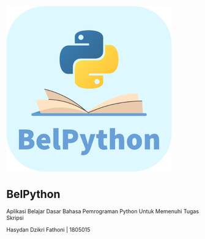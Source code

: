 ![logo](https://github.com/dzikrihf07/BelPython/blob/fc7a53fd9958fe9fc758576f56f77b105005616c/Assets/Image/Logo/xxxhdpi/Logo.png)

# BelPython
 Aplikasi Belajar Dasar Bahasa Pemrograman Python Untuk Memenuhi Tugas Skripsi
 
 Hasydan Dzikri Fathoni | 1805015
